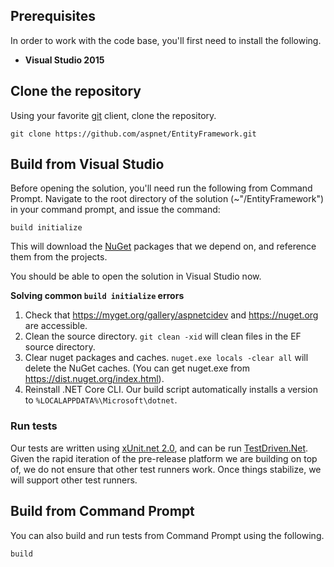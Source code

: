 ## Prerequisites
In order to work with the code base, you'll first need to install the following.

* **Visual Studio 2015**

## Clone the repository
Using your favorite [git](http://git-scm.com/) client, clone the repository.

``` Batchfile
git clone https://github.com/aspnet/EntityFramework.git
```

## Build from Visual Studio
Before opening the solution, you'll need run the following from Command Prompt.
Navigate to the root directory of the solution (~"/EntityFramework") in your command prompt, and issue the command:

``` Batchfile
build initialize
```

This will download the [NuGet](http://www.nuget.org/) packages that we depend on, and reference them from the projects.

You should be able to open the solution in Visual Studio now.

**Solving common `build initialize` errors**

1. Check that <https://myget.org/gallery/aspnetcidev> and <https://nuget.org> are accessible.
2. Clean the source directory. `git clean -xid` will clean files in the EF source directory. 
3. Clear nuget packages and caches. `nuget.exe locals -clear all` will delete the NuGet caches. (You can get nuget.exe from <https://dist.nuget.org/index.html>).
4. Reinstall .NET Core CLI. Our build script automatically installs a version to `%LOCALAPPDATA%\Microsoft\dotnet`.

### Run tests

Our tests are written using [xUnit.net 2.0](https://github.com/xunit/xunit), and can be run [TestDriven.Net](http://www.testdriven.net/). Given the rapid iteration of the pre-release platform we are building on top of, we do not ensure that other test runners work. Once things stabilize, we will support other test runners. 

## Build from Command Prompt
You can also build and run tests from Command Prompt using the following.
``` Batchfile
build
```